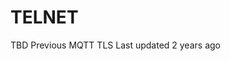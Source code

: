 
# <span class="text-4505230f--DisplayH900-bfb998fa--textContentFamily-49a318e1">TELNET</span>
<span class="text-4505230f--UIH300-2063425d--textUIFamily-5ebd8e40--text-8ee2c8b2">
</span>
<span class="text-4505230f--TextH400-3033861f--textContentFamily-49a318e1">
<span data-key="84b956dfe0b14124b00da48d231d6b9c">
<span data-offset-key="84b956dfe0b14124b00da48d231d6b9c:0">TBD</span>
</span>
</span>
<a href="mqtt.html" class="reset-3c756112--card-6570f064--whiteCard-fff091a4--cardPrevious-56a5e674">
</a>
<span class="text-4505230f--TextH200-a3425406--textContentFamily-49a318e1">Previous</span>
<span class="text-4505230f--UIH400-4e41e82a--textContentFamily-49a318e1">MQTT</span>
<a href="tls.html" class="reset-3c756112--card-6570f064--whiteCard-fff091a4--cardNext-19241c42">
</a>
<span class="text-4505230f--UIH400-4e41e82a--textContentFamily-49a318e1">TLS</span>
<span class="text-4505230f--TextH200-a3425406--textContentFamily-49a318e1">Last updated 2 years ago</span>

